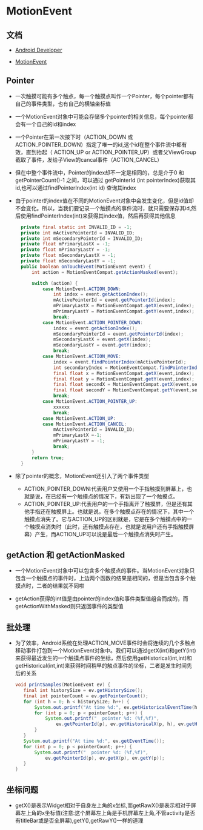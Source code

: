 # MotionEvent

## 文档

- [Android Developer](https://developer.android.com/reference/android/view/MotionEvent.html#ACTION_POINTER_DOWN)

- [MotionEvent](http://www.jianshu.com/p/0c863bbde8eb)

## Pointer

- 一次触摸可能有多个触点，每一个触摸点叫作一个Pointer，每个pointer都有自己的事件类型，也有自己的横轴坐标值

- 一个MotionEvent对象中可能会存储多个pointer的相关信息，每个pointer都会有一个自己的id和index

- 一个Pointer在第一次按下时（ACTION_DOWN 或ACTION_POINTER_DOWN）指定了唯一的id,这个id在整个事件流中都有效，直到抬起（ ACTION_UP or ACTION_POINTER_UP）或者父ViewGroup截取了事件，发给子View的cancal事件（ACTION_CANCEL）

- 但在中整个事件流中，Pointer的index却不一定是相同的，总是介于0 和getPointerCount()-1 之间，可以通过 getPointerId (int pointerIndex)获取其id,也可以通过findPointerIndex(int id) 查询其index

- 由于pointer的index值在不同的MotionEvent对象中会发生变化，但是id值却不会变化。所以，当我们要记录一个触摸点的事件流时，就只需要保存其id,然后使用findPointerIndex(int)来获得其index值，然后再获得其他信息

  ```java
    private final static int INVALID_ID = -1;
    private int mActivePointerId = INVALID_ID;
    private int mSecondaryPointerId = INVALID_ID;
    private float mPrimaryLastX = -1;
    private float mPrimaryLastY = -1;
    private float mSecondaryLastX = -1;
    private float mSecondaryLastY = -1;
    public boolean onTouchEvent(MotionEvent event) {
        int action = MotionEventCompat.getActionMasked(event);

        switch (action) {
            case MotionEvent.ACTION_DOWN:
                int index = event.getActionIndex();
                mActivePointerId = event.getPointerId(index);
                mPrimaryLastX = MotionEventCompat.getX(event,index);
                mPrimaryLastY = MotionEventCompat.getY(event,index);
                break;
            case MotionEvent.ACTION_POINTER_DOWN:
                index = event.getActionIndex();
                mSecondaryPointerId = event.getPointerId(index);
                mSecondaryLastX = event.getX(index);
                mSecondaryLastY = event.getY(index);
                break;
            case MotionEvent.ACTION_MOVE:
                index = event.findPointerIndex(mActivePointerId);
                int secondaryIndex = MotionEventCompat.findPointerIndex(event,mSecondaryPointerId);
                final float x = MotionEventCompat.getX(event,index);
                final float y = MotionEventCompat.getY(event,index);
                final float secondX = MotionEventCompat.getX(event,secondaryIndex);
                final float secondY = MotionEventCompat.getY(event,secondaryIndex);
                break;
            case MotionEvent.ACTION_POINTER_UP:
                xxxxxx
                break;
            case MotionEvent.ACTION_UP:
            case MotionEvent.ACTION_CANCEL:
                mActivePointerId = INVALID_ID;
                mPrimaryLastX =-1;
                mPrimaryLastY = -1;
                break;
        }
        return true;
    }
  ```

- 除了pointer的概念，MotionEvent还引入了两个事件类型

  - ACTION_POINTER_DOWN:代表用户又使用一个手指触摸到屏幕上，也就是说，在已经有一个触摸点的情况下，有新出现了一个触摸点。
  - ACTION_POINTER_UP:代表用户的一个手指离开了触摸屏，但是还有其他手指还在触摸屏上。也就是说，在多个触摸点存在的情况下，其中一个触摸点消失了。它与ACTION_UP的区别就是，它是在多个触摸点中的一个触摸点消失时（此时，还有触摸点存在，也就是说用户还有手指触摸屏幕）产生，而ACTION_UP可以说是最后一个触摸点消失时产生。

## getAction 和 getActionMasked

- 一个MotionEvent对象中可以包含多个触摸点的事件。当MotionEvent对象只包含一个触摸点的事件时，上边两个函数的结果是相同的，但是当包含多个触摸点时，二者的结果就不同啦

- getAction获得的int值是由pointer的index值和事件类型值组合而成的，而getActionWithMasked则只返回事件的类型值

## 批处理

- 为了效率，Android系统在处理ACTION_MOVE事件时会将连续的几个多触点移动事件打包到一个MotionEvent对象中。我们可以通过getX(int)和getY(int)来获得最近发生的一个触摸点事件的坐标，然后使用getHistorical(int,int)和getHistorical(int,int)来获得时间稍早的触点事件的坐标，二者是发生时间先后的关系

  ```java
  void printSamples(MotionEvent ev) {
     final int historySize = ev.getHistorySize();
     final int pointerCount = ev.getPointerCount();
     for (int h = 0; h < historySize; h++) {
         System.out.printf("At time %d:", ev.getHistoricalEventTime(h));
         for (int p = 0; p < pointerCount; p++) {
             System.out.printf("  pointer %d: (%f,%f)",
                 ev.getPointerId(p), ev.getHistoricalX(p, h), ev.getHistoricalY(p, h));
         }
     }
     System.out.printf("At time %d:", ev.getEventTime());
     for (int p = 0; p < pointerCount; p++) {
         System.out.printf("  pointer %d: (%f,%f)",
             ev.getPointerId(p), ev.getX(p), ev.getY(p));
     }
  }
  ```

## 坐标问题

- getX()是表示Widget相对于自身左上角的x坐标,而getRawX()是表示相对于屏幕左上角的x坐标值(注意:这个屏幕左上角是手机屏幕左上角,不管activity是否有titleBar或是否全屏幕),getY(),getRawY()一样的道理
